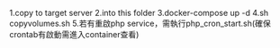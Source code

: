 1.copy to target server
2.into this folder
3.docker-compose up -d
4.sh copyvolumes.sh
5.若有重啟php service，需執行php_cron_start.sh(確保crontab有啟動需進入container查看)
